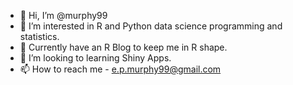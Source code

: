 - 👋 Hi, I’m @murphy99
- 👀 I’m interested in R and Python data science programming and statistics.
- 🌱 Currently have an R Blog to keep me in R shape.
- 💞️ I’m looking to learning Shiny Apps.
- 📫 How to reach me - e.p.murphy99@gmail.com

<!---
murphy99/murphy99 is a ✨ special ✨ repository because its `README.md` (this file) appears on your GitHub profile.
You can click the Preview link to take a look at your changes.
--->
